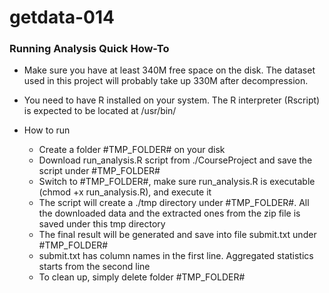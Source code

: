 # getdata-014

### Running Analysis Quick How-To

* Make sure you have at least 340M free space on the disk. The dataset used in this project will probably take up 330M after decompression.

* You need to have R installed on your system. The R interpreter (Rscript) is expected to be located at /usr/bin/

* How to run
  * Create a folder #TMP_FOLDER# on your disk
  * Download run_analysis.R script from ./CourseProject and save the script under #TMP_FOLDER#
  * Switch to #TMP_FOLDER#, make sure run_analysis.R is executable (chmod +x run_analysis.R), and execute it
  * The script will create a ./tmp directory under #TMP_FOLDER#. All the downloaded data and the extracted ones from the zip file is saved under this tmp directory
  * The final result will be generated and save into file submit.txt under #TMP_FOLDER#
  * submit.txt has column names in the first line. Aggregated statistics starts from the second line
  * To clean up, simply delete folder #TMP_FOLDER#
